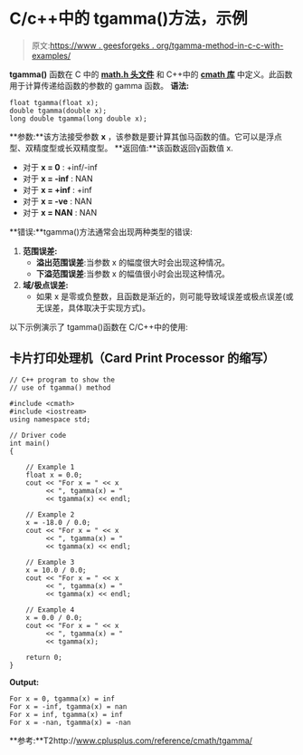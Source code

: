 # C/c++中的 tgamma()方法，示例

> 原文:[https://www . geesforgeks . org/tgamma-method-in-c-c-with-examples/](https://www.geeksforgeeks.org/tgamma-method-in-c-c-with-examples/)

**tgamma()** 函数在 C 中的 [**math.h 头文件**](https://www.geeksforgeeks.org/c-library-math-h-functions/) 和 C++中的 [**cmath 库**](https://www.geeksforgeeks.org/c-mathematical-functions/) 中定义。此函数用于计算传递给函数的参数的 gamma 函数。
**语法:**

```
float tgamma(float x);  
double tgamma(double x);  
long double tgamma(long double x);  
```

**参数:**该方法接受参数 **x** ，该参数是要计算其伽马函数的值。它可以是浮点型、双精度型或长双精度型。
**返回值:**该函数返回γ函数值 x.

*   对于 **x = 0** : +inf/-inf
*   对于 **x = -inf** : NAN
*   对于 **x = +inf** : +inf
*   对于 **x = -ve** : NAN
*   对于 **x = NAN** : NAN

**错误:**tgamma()方法通常会出现两种类型的错误:

1.  **范围误差:**
    *   **溢出范围误差**:当参数 x 的幅度很大时会出现这种情况。
    *   **下溢范围误差**:当参数 x 的幅值很小时会出现这种情况。
2.  **域/极点误差:**
    *   如果 x 是零或负整数，且函数是渐近的，则可能导致域误差或极点误差(或无误差，具体取决于实现方式)。

以下示例演示了 tgamma()函数在 C/C++中的使用:

## 卡片打印处理机（Card Print Processor 的缩写）

```
// C++ program to show the
// use of tgamma() method

#include <cmath>
#include <iostream>
using namespace std;

// Driver code
int main()
{

    // Example 1
    float x = 0.0;
    cout << "For x = " << x
         << ", tgamma(x) = "
         << tgamma(x) << endl;

    // Example 2
    x = -18.0 / 0.0;
    cout << "For x = " << x
         << ", tgamma(x) = "
         << tgamma(x) << endl;

    // Example 3
    x = 10.0 / 0.0;
    cout << "For x = " << x
         << ", tgamma(x) = "
         << tgamma(x) << endl;

    // Example 4
    x = 0.0 / 0.0;
    cout << "For x = " << x
         << ", tgamma(x) = "
         << tgamma(x);

    return 0;
}
```

**Output:** 

```
For x = 0, tgamma(x) = inf
For x = -inf, tgamma(x) = nan
For x = inf, tgamma(x) = inf
For x = -nan, tgamma(x) = -nan
```

**参考:**T2http://www.cplusplus.com/reference/cmath/tgamma/